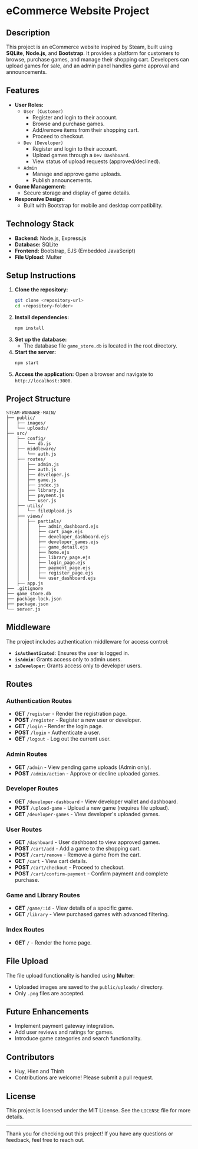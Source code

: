 # eCommerce Website Project

## Description
This project is an eCommerce website inspired by Steam, built using **SQLite**, **Node.js**, and **Bootstrap**. It provides a platform for customers to browse, purchase games, and manage their shopping cart. Developers can upload games for sale, and an admin panel handles game approval and announcements.

## Features
- **User Roles:** 
  - `User (Customer)`
    - Register and login to their account.
    - Browse and purchase games.
    - Add/remove items from their shopping cart.
    - Proceed to checkout.
  - `Dev (Developer)`
    - Register and login to their account.
    - Upload games through a `Dev Dashboard`.
    - View status of upload requests (approved/declined).
  - `Admin`
    - Manage and approve game uploads.
    - Publish announcements.
- **Game Management:**
  - Secure storage and display of game details.
- **Responsive Design:**
  - Built with Bootstrap for mobile and desktop compatibility.

## Technology Stack
- **Backend:** Node.js, Express.js
- **Database:** SQLite
- **Frontend:** Bootstrap, EJS (Embedded JavaScript)
- **File Upload:** Multer

## Setup Instructions
1. **Clone the repository:**
   ```bash
   git clone <repository-url>
   cd <repository-folder>
   ```
2. **Install dependencies:**
   ```bash
   npm install
   ```
3. **Set up the database:**
   - The database file `game_store.db` is located in the root directory.
4. **Start the server:**
   ```bash
   npm start
   ```
5. **Access the application:**
   Open a browser and navigate to `http://localhost:3000`.

## Project Structure
```
STEAM-WANNABE-MAIN/
├── public/
│   ├── images/
│   └── uploads/
├── src/
│   ├── config/
│   │   └── db.js
│   ├── middleware/
│   │   └── auth.js
│   ├── routes/
│   │   ├── admin.js
│   │   ├── auth.js
│   │   ├── developer.js
│   │   ├── game.js
│   │   ├── index.js
│   │   ├── library.js
│   │   ├── payment.js
│   │   └── user.js
│   ├── utils/
│   │   └── fileUpload.js
│   ├── views/
│   │   ├── partials/
│   │   │   ├── admin_dashboard.ejs
│   │   │   ├── cart_page.ejs
│   │   │   ├── developer_dashboard.ejs
│   │   │   ├── developer_games.ejs
│   │   │   ├── game_detail.ejs
│   │   │   ├── home.ejs
│   │   │   ├── library_page.ejs
│   │   │   ├── login_page.ejs
│   │   │   ├── payment_page.ejs
│   │   │   ├── register_page.ejs
│   │   │   └── user_dashboard.ejs
│   ├── app.js
├── .gitignore
├── game_store.db
├── package-lock.json
├── package.json
└── server.js
```

## Middleware
The project includes authentication middleware for access control:
- **`isAuthenticated`**: Ensures the user is logged in.
- **`isAdmin`**: Grants access only to admin users.
- **`isDeveloper`**: Grants access only to developer users.

## Routes
### Authentication Routes
- **GET** `/register` - Render the registration page.
- **POST** `/register` - Register a new user or developer.
- **GET** `/login` - Render the login page.
- **POST** `/login` - Authenticate a user.
- **GET** `/logout` - Log out the current user.

### Admin Routes
- **GET** `/admin` - View pending game uploads (Admin only).
- **POST** `/admin/action` - Approve or decline uploaded games.

### Developer Routes
- **GET** `/developer-dashboard` - View developer wallet and dashboard.
- **POST** `/upload-game` - Upload a new game (requires file upload).
- **GET** `/developer-games` - View developer's uploaded games.

### User Routes
- **GET** `/dashboard` - User dashboard to view approved games.
- **POST** `/cart/add` - Add a game to the shopping cart.
- **POST** `/cart/remove` - Remove a game from the cart.
- **GET** `/cart` - View cart details.
- **POST** `/cart/checkout` - Proceed to checkout.
- **POST** `/cart/confirm-payment` - Confirm payment and complete purchase.

### Game and Library Routes
- **GET** `/game/:id` - View details of a specific game.
- **GET** `/library` - View purchased games with advanced filtering.

### Index Routes
- **GET** `/` - Render the home page.

## File Upload
The file upload functionality is handled using **Multer**:
- Uploaded images are saved to the `public/uploads/` directory.
- Only `.png` files are accepted.

## Future Enhancements
- Implement payment gateway integration.
- Add user reviews and ratings for games.
- Introduce game categories and search functionality.

## Contributors
- Huy, Hien and Thinh
- Contributions are welcome! Please submit a pull request.

## License
This project is licensed under the MIT License. See the `LICENSE` file for more details.

---

Thank you for checking out this project! If you have any questions or feedback, feel free to reach out.
